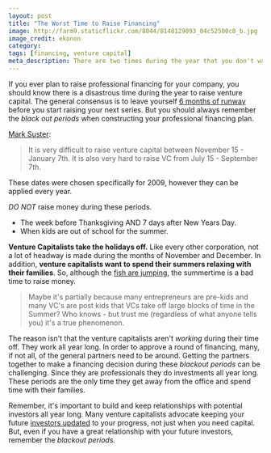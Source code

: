 ```yaml
---
layout: post
title: "The Worst Time to Raise Financing"
image: http://farm9.staticflickr.com/8044/8148129093_04c52500c8_b.jpg
image_credit: ekonon
category: 
tags: [financing, venture capital]
meta_description: There are two times during the year that you don't want to raise money. Do you know when they are?
---
```


If you ever plan to raise professional financing for your company, you should know there is a disastrous time during the year to raise venture capital. The general consensus is to leave yourself [6 months of runway][4] before you start raising your next series. But you should always remember the _black out periods_ when constructing your professional financing plan.

[Mark Suster][1]:

> It is very difficult to raise venture capital between November 15 - January 7th.  It is also very hard to raise VC from July 15 - September 7th.

[1]: http://www.bothsidesofthetable.com/2009/11/08/funding-season-ends-next-week/

These dates were chosen specifically for 2009, however they can be applied every year.

_DO NOT_ raise money during these periods.

* The week before Thanksgiving AND 7 days after New Years Day.
* When kids are out of school for the summer.

__Venture Capitalists take the holidays off.__ Like every other corporation, not a lot of headway is made during the months of November and December. In addition, __venture capitalists want to spend their summers relaxing with their families__. So, although the [fish are jumping][3], the summertime is a bad time to raise money.

> Maybe it's partially because many entrepreneurs are pre-kids and many VC's are post kids that VCs take off large blocks of time in the Summer?  Who knows - but trust me (regardless of what anyone tells you) it's a true phenomenon.

The reason isn't that the venture capitalists aren't _working_ during their time off. They work all year long. In order to approve a round of financing, many, if not all, of the general partners need to be around. Getting the partners together to make a financing decision during these _blackout periods_ can be challenging. Since they are professionals they do investments all year long. These periods are the only time they get away from the office and spend time with their families.

Remember, it's important to build and keep relationships with potential investors all year long. Many venture capitalists advocate keeping your future [investors updated][2] to your progress, not just when you need capital. But, even if you have a great relationship with your future investors, remember the _blackout periods._

[2]: /2012/11/the-structure-of-an-investor-update/
[3]: http://www.youtube.com/watch?v=CDLDl0_pt_k
[4]: http://daslee.me/6-months